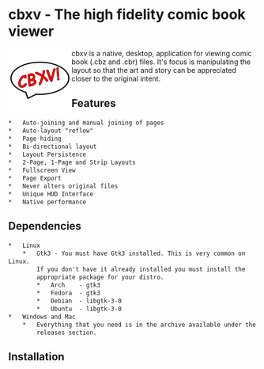 # cbxv - The high fidelity comic book viewer

<img width="128" height="128" align="left" src="build/assets/lin/logo_x.png">

cbxv is a native, desktop, application for viewing comic book (.cbz and .cbr) 
files. It's focus is manipulating the layout so that the art and story can be
appreciated closer to the original intent.

## Features
    *   Auto-joining and manual joining of pages
    *   Auto-layout "reflow"
    *   Page hiding
    *   Bi-directional layout
    *   Layout Persistence
    *   2-Page, 1-Page and Strip Layouts
    *   Fullscreen View
    *   Page Export
    *   Never alters original files
    *   Unique HUD Interface
    *   Native performance

## Dependencies
    *   Linux
        *   Gtk3 - You must have Gtk3 installed. This is very common on Linux.
            If you don't have it already installed you must install the 
            appropriate package for your distro.
            *   Arch    - gtk3
            *   Fedora  - gtk3
            *   Debian  - libgtk-3-0
            *   Ubuntu  - libgtk-3-0
    *   Windows and Mac
        *   Everything that you need is in the archive available under the 
            releases section.

## Installation

